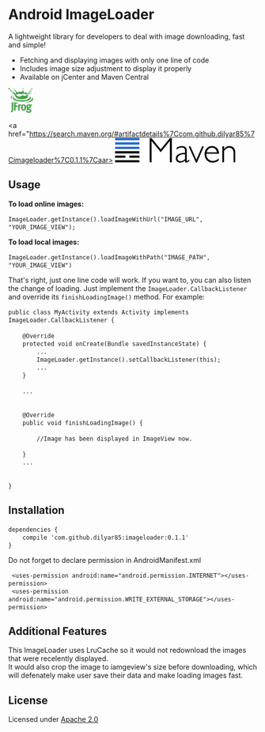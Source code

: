 # Android ImageLoader
A lightweight library for developers to deal with image downloading, fast and simple!
- Fetching and displaying images with only one line of code   
- Includes image size adjustment to display it properly    
- Available on jCenter and Maven Central    
<a href="https://bintray.com/dilyar85/Android/imageloader/0.1.1">
  <img src="https://github.com/dilyar85/Android-ImageLoader/blob/master/screenshots/jfrog_logo.png" alt="View it from JFrog" width="50" height="50">
</a>

<a href="https://search.maven.org/#artifactdetails%7Ccom.github.dilyar85%7Cimageloader%7C0.1.1%7Caar>
	<img src = "https://github.com/dilyar85/Android-ImageLoader/blob/master/screenshots/maven_logo.jpg" height="50">
</a>


## Usage
**To load online images:**
```
ImageLoader.getInstance().loadImageWithUrl("IMAGE_URL", "YOUR_IMAGE_VIEW");
```

**To load local images:** 
```
ImageLoader.getInstance().loadImageWithPath("IMAGE_PATH", "YOUR_IMAGE_VIEW")
```

That's right, just one line code will work.
If you want to, you can also listen the change of loading.
Just implement the `ImageLoader.CallbackListener` and override its `finishLoadingImage()` method. For example:

``` 
public class MyActivity extends Activity implements ImageLoader.CallbackListener {
	
	@Override
    protected void onCreate(Bundle savedInstanceState) {
    	...
    	ImageLoader.getInstance().setCallbackListener(this);
    	...
    }

    ...


	@Override
    public void finishLoadingImage() {

    	//Image has been displayed in ImageView now.

    }
    ...


} 
```



## Installation

```
dependencies {
    compile 'com.github.dilyar85:imageloader:0.1.1'
}
```

Do not forget to declare permission in AndroidManifest.xml
```
 <uses-permission android:name="android.permission.INTERNET"></uses-permission>
 <uses-permission android:name="android.permission.WRITE_EXTERNAL_STORAGE"></uses-permission>
 ```



## Additional Features
This ImageLoader uses LruCache so it would not redownload the images that were recelently displayed.   
It would also crop the image to iamgeview's size before downloading, which will defenately make user save their data and make loading images fast. 



## License
Licensed under <a href="http://www.apache.org/licenses/LICENSE-2.0">Apache 2.0</a>


